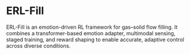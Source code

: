 # ERL-Fill
ERL-Fill is an emotion-driven RL framework for gas–solid flow filling. It combines a transformer-based emotion adapter, multimodal sensing, staged training, and reward shaping to enable accurate, adaptive control across diverse conditions.
